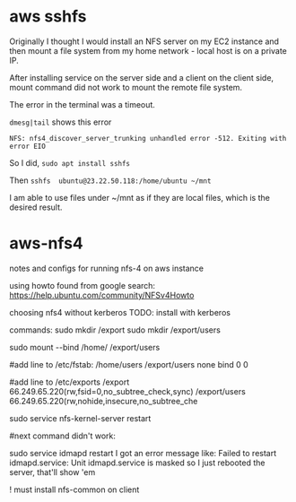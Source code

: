 # aws sshfs
Originally I thought I would install an NFS server on my EC2 instance and then mount a file system from my home network - local host is on a private IP.

After installing service on the server side and a client on the client side, mount command did not work to mount the remote file system.

The error in the terminal was a timeout.

`dmesg|tail` shows this error 

`NFS: nfs4_discover_server_trunking unhandled error -512. Exiting with error EIO`

So I did, 
`sudo apt install sshfs`

Then 
`sshfs  ubuntu@23.22.50.118:/home/ubuntu ~/mnt`

I am able to use files under ~/mnt as if they are local files, which is the desired result.

# aws-nfs4
notes and configs for running nfs-4 on aws instance

using howto found from google search: https://help.ubuntu.com/community/NFSv4Howto

choosing nfs4 without kerberos
TODO: install with kerberos

commands:
sudo mkdir /export
sudo mkdir /export/users

sudo mount --bind /home/ /export/users 

#add line to /etc/fstab:
/home/users    /export/users   none    bind  0  0 

#add line to /etc/exports
/export        66.249.65.220(rw,fsid=0,no_subtree_check,sync)
/export/users  66.249.65.220(rw,nohide,insecure,no_subtree_che

sudo service nfs-kernel-server restart

#next command didn't work:

sudo service idmapd restart I got an error message like:
Failed to restart idmapd.service: Unit idmapd.service is masked
so I just rebooted the server, that'll show 'em

! must install nfs-common on client
